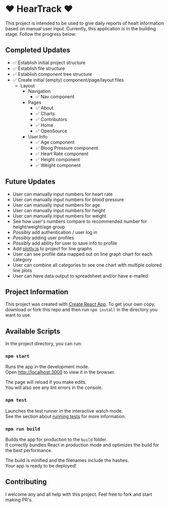 # ❤ HearTrack ❤
This project is intended to be used to give daily reports of healt information based on manual user input.  Currently, this application is in the building stage.  Follow the progress below:

## Completed Updates
* &#x2705; Establish initial project structure 
* &#x2705; Establish file structure 
* &#x2705; Establish component tree structure 
* &#x2705; Create initial (empty) component/page/layout files 
    - Layout 
        - Navigation
            - &#x2705; Nav component
        - Pages
            - &#x2705; About 
            - &#x2705; Charts 
            - &#x2705; Contributors
            - &#x2705; Home 
            - &#x2705; OpenSource
        - User Info
            - &#x2705; Age component
            - &#x2705; Bloog Pressure component
            - &#x2705; Heart Rate component
            - &#x2705; Height component
            - &#x2705; Weight component

## Future Updates
* User can manually input numbers for heart rate
* User can manually input numbers for blood pressure
* User can manually input numbers for age
* User can manually input numbers for height
* User can manually input numbers for weight
* See how user's numbers compare to recommended number for height/weight/age group
* <em>Possibly</em> add authentication / user log in
* <em>Possibly</em> adding user profiles
* <em>Possibly</em> add ability for user to save info to profile
* Add [plotly.js](https://plot.ly/javascript/) to project for line graphs
* User can see profile data mapped out on line graph chart for each category
* User can combine all categories to see one chart with multiple colored line plots
* User can have data output to spreadsheet and/or have e-mailed 


## Project Information
This project was created with [Create React App](https://github.com/facebook/create-react-app).  To get your own copy, download or fork this repo and then run `npm install` in the directory you want to use.

## Available Scripts

In the project directory, you can run:

### `npm start`

Runs the app in the development mode.<br>
Open [http://localhost:3000](http://localhost:3000) to view it in the browser.

The page will reload if you make edits.<br>
You will also see any lint errors in the console.

### `npm test`

Launches the test runner in the interactive watch mode.<br>
See the section about [running tests](https://facebook.github.io/create-react-app/docs/running-tests) for more information.

### `npm run build`

Builds the app for production to the `build` folder.<br>
It correctly bundles React in production mode and optimizes the build for the best performance.

The build is minified and the filenames include the hashes.<br>
Your app is ready to be deployed!

## Contributing 
I welcome any and all help with this project.  Feel free to fork and start making PR's.
